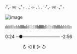   ⋅˚₊‧ ୨୧ ‧₊˚ ⋅ . ݁₊ ⊹ . ݁˖ . ݁ ⋅˚₊‧ ୨୧ ‧₊˚ ⋅
  
![image](https://github.com/Blightpb/Blightpb/assets/159180376/0d8d1040-1806-431e-afb8-16967d109812)               

ılılılllıılılıllllıılılllılllllılllllıllıllıılllılllılılılıllıı

  0:24 ─●──────────── -2:56

ㅤㅤㅤㅤ  ↻      ◁ II ▷     ↺
⠀⠀⠀⠀⠀⠀




